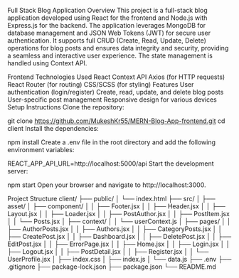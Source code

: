 Full Stack Blog Application
Overview
This project is a full-stack blog application developed using React for the frontend and Node.js with Express.js for the backend. The application leverages MongoDB for database management and JSON Web Tokens (JWT) for secure user authentication. It supports full CRUD (Create, Read, Update, Delete) operations for blog posts and ensures data integrity and security, providing a seamless and interactive user experience. The state management is handled using Context API.

Frontend
Technologies Used
React
Context API
Axios (for HTTP requests)
React Router (for routing)
CSS/SCSS (for styling)
Features
User authentication (login/register)
Create, read, update, and delete blog posts
User-specific post management
Responsive design for various devices
Setup Instructions
Clone the repository:

git clone https://github.com/MukeshKr55/MERN-Blog-App-frontend.git
cd client
Install the dependencies:

npm install
Create a .env file in the root directory and add the following environment variables:

REACT_APP_API_URL=http://localhost:5000/api
Start the development server:


npm start
Open your browser and navigate to http://localhost:3000.

Project Structure
client/
├── public/
│   └── index.html
├── src/
│   ├── asset/
│   ├── component/
│   │   ├── Footer.jsx
│   │   ├── Header.jsx
│   │   ├── Layout.jsx
│   │   ├── Loader.jsx
│   │   ├── PostAuthor.jsx
│   │   ├── PostItem.jsx
│   │   └── Posts.jsx
│   ├── context/
│   │   └── userContext.js
│   ├── pages/
│   │   ├── AuthorPosts.jsx
│   │   ├── Authors.jsx
│   │   ├── CategoryPosts.jsx
│   │   ├── CreatePost.jsx
│   │   ├── Dashboard.jsx
│   │   ├── DeletePost.jsx
│   │   ├── EditPost.jsx
│   │   ├── ErrorPage.jsx
│   │   ├── Home.jsx
│   │   ├── Login.jsx
│   │   ├── Logout.jsx
│   │   ├── PostDetail.jsx
│   │   ├── Register.jsx
│   │   └── UserProfile.jsx
│   ├── index.css
│   ├── index.js
│   └── data.js
├── .env
├── .gitignore
├── package-lock.json
├── package.json
└── README.md

